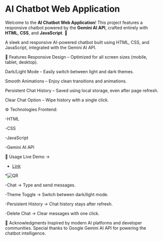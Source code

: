# AI Chatbot Web Application 

Welcome to the **AI Chatbot Web Application**! This project features a responsive chatbot powered by the **Gemini AI API**, crafted entirely with **HTML**, **CSS**, and **JavaScript**. 🌟

A sleek and responsive AI-powered chatbot built using HTML, CSS, and JavaScript, integrated with the Gemini AI API.



 
🚀 Features Responsive Design – Optimized for all screen sizes (mobile, tablet, desktop).

Dark/Light Mode – Easily switch between light and dark themes.

Smooth Animations – Enjoy clean transitions and animations.

Persistent Chat History – Saved using local storage, even after page refresh.

Clear Chat Option – Wipe history with a single click.

⚙️ Technologies Frontend:

-HTML

-CSS

-JavaScript

-Gemini AI API

📝 Usage Live Demo →
 * [ Link](https://chatbot-stdm.netlify.app/) <br/>


 *![QR](https://github.com/user-attachments/assets/2b57220a-c28d-4157-960e-17f4dc3843a2)



-Chat → Type and send messages.

-Theme Toggle → Switch between dark/light mode.

-Persistent History → Chat history stays after refresh.

-Delete Chat → Clear messages with one click.

🙏 Acknowledgments Inspired by modern AI platforms and developer communities. Special thanks to Google Gemini AI API for powering the chatbot intelligence.














